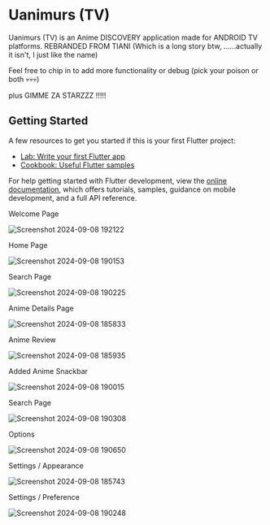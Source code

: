 # Uanimurs (TV)

Uanimurs (TV) is an Anime DISCOVERY application made for ANDROID TV platforms.
REBRANDED FROM TIANI (Which is a long story btw, ......actually it isn't, I just like the name)

Feel free to chip in to add more functionality or debug (pick your poison or both 💀💀💀)

plus GIMME ZA STARZZZ !!!!!

## Getting Started

A few resources to get you started if this is your first Flutter project:

- [Lab: Write your first Flutter app](https://docs.flutter.dev/get-started/codelab)
- [Cookbook: Useful Flutter samples](https://docs.flutter.dev/cookbook)

For help getting started with Flutter development, view the
[online documentation](https://docs.flutter.dev/), which offers tutorials,
samples, guidance on mobile development, and a full API reference.

Welcome Page

![Screenshot 2024-09-08 192122](https://github.com/user-attachments/assets/1e777000-8aa5-43fe-9c4b-8ed56b2b371f)

Home Page

![Screenshot 2024-09-08 190153](https://github.com/user-attachments/assets/04fdb820-f9f9-4e0d-89c0-3cd40f09442a)

Search Page

![Screenshot 2024-09-08 190225](https://github.com/user-attachments/assets/853d7384-b91f-4373-aafd-2fbd1502b561)

Anime Details Page

![Screenshot 2024-09-08 185833](https://github.com/user-attachments/assets/b298371e-2fb1-4f59-b97a-e15da52710c1)

Anime Review

![Screenshot 2024-09-08 185935](https://github.com/user-attachments/assets/4f9ca151-a50d-4ab4-adbb-9bb8ac131fb4)

Added Anime Snackbar

![Screenshot 2024-09-08 190015](https://github.com/user-attachments/assets/8133e39d-ebe5-48c0-ac84-295a2b6060d6)

Search Page

![Screenshot 2024-09-08 190308](https://github.com/user-attachments/assets/c2cd56d9-cd51-4652-9585-5663604089cf)

Options

![Screenshot 2024-09-08 190650](https://github.com/user-attachments/assets/31e1f46e-492e-4769-92fd-bed455d9c996)

Settings / Appearance

![Screenshot 2024-09-08 185743](https://github.com/user-attachments/assets/c344beb9-3b7a-4d58-b75d-60fa42475819)

Settings / Preference

![Screenshot 2024-09-08 190248](https://github.com/user-attachments/assets/88ac4ea4-2c90-4f32-a217-8e0549cf4728)
